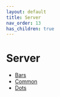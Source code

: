 ```yaml
---
layout: default
title: Server
nav_order: 13
has_children: true
---
```

# Server
- [Bars](bars/)
- [Common](common/)
- [Dots](dots/)
